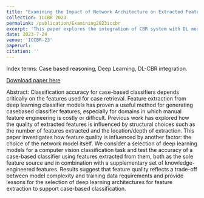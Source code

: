 ```yaml
---
title: "Examining the Impact of Network Architecture on Extracted Feature Quality for CBR"
collection: ICCBR 2023
permalink: /publication/Examining2023iccbr
excerpt: 'This paper explores the integration of CBR system with DL models.'
date: 2023-7-24
venue: 'ICCBR-23'
paperurl: 
citation: '' 
---
```

Index terms: Case based reasoning, Deep Learning, DL-CBR integration.

[Download paper here](http://vision.soic.indiana.edu/papers/examining2023iccbr.pdf)

Abstract: Classification accuracy for case-based classifiers depends critically on the features used for case retrieval. Feature extraction from deep learning classifier models has proven a useful method for generating casebased classifier features, especially for domains in which manual feature engineering is costly or difficult. Previous work has explored how the quality of extracted features is influenced by structural choices such as the number of features extracted and the location/depth of extraction. This paper investigates how feature quality is influenced by another factor: the choice of the network model itself. We consider a selection of deep learning models for a computer vision classification task and test the accuracy of a case-based classifier using features extracted from them, both as the sole feature source and in combination with a supplementary set of knowledge-engineered features. Results suggest that feature quality reflects a trade-off between model complexity and training data requirements and provide lessons for the selection of deep learning architectures for feature extraction to support case-based classification.

